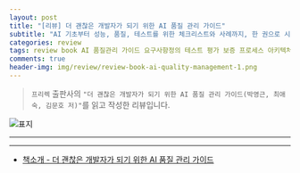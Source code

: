 ```yaml
---  
layout: post  
title: "[리뷰] 더 괜찮은 개발자가 되기 위한 AI 품질 관리 가이드"  
subtitle: "AI 기초부터 성능, 품질, 테스트를 위한 체크리스트와 사례까지, 한 권으로 시작하자!"  
categories: review  
tags: review book AI 품질관리 가이드 요구사항정의 테스트 평가 보증 프로세스 아키텍처 체크리스트     
comments: true  
header-img: img/review/review-book-ai-quality-management-1.png
---  
```

  
> `프리렉` 출판사의 `"더 괜찮은 개발자가 되기 위한 AI 품질 관리 가이드(박영근, 최애숙, 김문호 저)"`를 읽고 작성한 리뷰입니다.  

![표지](https://telegeam.github.io/assets/img/review/review-book-ai-quality-management-1.png)  

---


---

* [책소개 - 더 괜찮은 개발자가 되기 위한 AI 품질 관리 가이드](http://www.yes24.com/Product/Goods/101688250)
